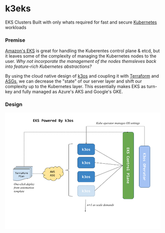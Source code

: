 # k3eks
EKS Clusters Built with only whats required for fast and secure [Kubernetes](https://kubernetes.io) workloads

### Premise
[Amazon's EKS](https://aws.amazon.com/eks/) is great for handling the Kuberentes control plane & etcd, but it leaves some of the complexity of managing the Kubernetes nodes to the user. _Why not incorporate the management of the nodes themsleves back into feature-rich Kubernetes abstractions?_

By using the cloud native design of [k3os](https://k3os.io/) and coupling it with [Terraform](https://www.terraform.io/) and [ASGs](https://docs.aws.amazon.com/autoscaling/ec2/userguide/AutoScalingGroup.html), we can decrease the "state" of our server layer and shift our complexity up to the Kubernetes layer. This essentially makes EKS as turn-key and fully managed as Azure's AKS and Google's GKE. 

### Design

![Image of Architecture](k3eks_v2.png)
